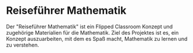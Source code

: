 # Reiseführer Mathematik
Der "Reiseführer Mathematik" ist ein Flipped Classroom Konzept und zugehörige Materialien für die Mathematik.
Ziel des Projektes ist es, ein Konzept auszuarbeiten, mit dem es Spaß macht, Mathematik zu lernen und zu verstehen.
